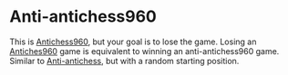 # Anti-antichess960

This is [Antichess960](https://liantichess.herokuapp.com/variants/antichess960), but your goal is to lose the game. Losing an [Antiches960](https://liantichess.herokuapp.com/variants/antichess960) game is equivalent to winning an anti-antichess960 game. Similar to [Anti-antichess](https://liantichess.herokuapp.com/variants/anti_antichess), but with a random starting position.